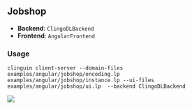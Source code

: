 ## Jobshop

- **Backend**:   `ClingoDLBackend`
- **Frontend**:   `AngularFrontend`

### Usage

```
clinguin client-server --domain-files examples/angular/jobshop/encoding.lp  examples/angular/jobshop/instance.lp --ui-files examples/angular/jobshop/ui.lp  --backend ClingoDLBackend
```

![](out.png)
